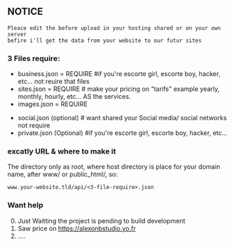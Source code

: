 ## NOTICE

	Pleace edit the before upload in your hosting shared or on your own server
	befire i'll get the data from your website to our futur sites
	
### 3 Files require:

+ business.json = REQUIRE #if you're escorte girl, escorte boy, hacker, etc... not reuire that files
+ sites.json = REQUIRE # make your pricing on "tarifs" example yearly, monthly, hourly, etc... AS the services.
+ images.json = REQUIRE 
- social.json (optional) # want shared your Social media/ social networks not require
- private.json (Optional) #if you're escorte girl, escorte boy, hacker, etc...


### excatly URL & where to make it

The directory only as root, where host directory is place for your domain name,
after www/ or public_html/, so:

	www.your-website.tld/api/<3-file-require>.json
	
### Want help 

0) Just Waitting the project is pending to build development
1) Saw price on https://alexonbstudio.yo.fr
2) ....